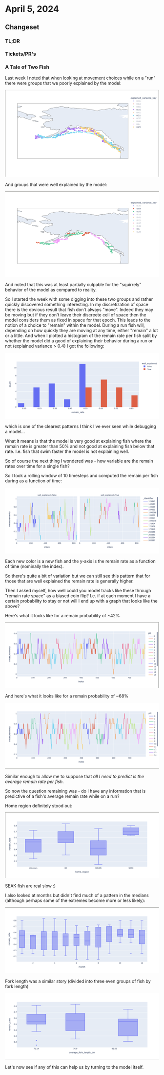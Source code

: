 # April 5, 2024

## Changeset

### TL;DR

### Tickets/PR's

### A Tale of Two Fish

Last week I noted that when looking at movement choices while on a "run" there were groups that we poorly explained by the model:

![bad](2024_03_29/bad.png)

And groups that were well explained by the model:

![good](2024_03_29/good.png)

And noted that this was at least partially culpable for the "squirrely" behavior of the model as compared to reality. 

So I started the week with some digging into these two groups and rather quickly discovered something interesting. In my discretization of space there is the obvious result that fish don't always "move". Indeed they may be moving but if they don't leave their discreete cell of space then the model considers them as fixed in space for that epoch. This leads to the notion of a choice to "remain" within the model. During a run fish will, depending on how quickly they are moving at any time, either "remain" a lot or a little. And when I plotted a histogram of the remain rate per fish split by whether the model did a good of explaining their behavior during a run or not (explained variance > 0.4) I got the following:

![remain rate split](2024_04_05/split_remain_rate.png)

which is one of the clearest patterns I think I've ever seen while debugging a model... 

What it means is that the model is very good at explaining fish where the remain rate is greater than 50% and not good at explaining fish below that rate. I.e. fish that swim faster the model is not explaining well. 

So of course the next thing I wondered was - how variable are the remain rates over time for a single fish? 

So I took a rolling window of 10 timesteps and computed the remain per fish during as a function of time:

![rolling remain rates](2024_04_05/rolling_remain_rates.png)

Each new color is a new fish and the y-axis is the remain rate as a function of time (nominally the index). 

So there's quite a bit of variation but we can still see this pattern that for those that are well explained the remain rate is generally higher. 

Then I asked myself, how well could you model tracks like these through "remain rate space" as a biased coin flip? I.e. if at each moment I have a certain probability to stay or not will I end up with a graph that looks like the above?

Here's what it looks like for a remain probability of ~42%

![fast random](2024_04_05/fast_random.png)

And here's what it looks like for a remain probability of ~68%

![slow random](2024_04_05/slow_random.png)

Similar enough to allow me to suppose that *all I need to predict is the average remain rate per fish*. 

So now the question remaining was - do I have any information that is predictive of a fish's average remain rate while on a run?

Home region definitely stood out:

![home region](2024_04_05/home_region.png)

SEAK fish are real slow :) 

I also looked at months but didn't find much of a pattern in the medians (although perhaps some of the extremes become more or less likely):

![months](2024_04_05/months.png)

Fork length was a similar story (divided into three even groups of fish by fork length)

![fork lengths](2024_04_05/fork_lengths.png)

Let's now see if any of this can help us by turning to the model itself. 
